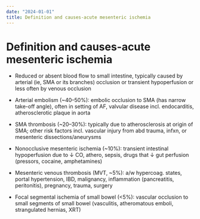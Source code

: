 ```yaml
---
date: "2024-01-01"
title: Definition and causes-acute mesenteric ischemia
---
```


# Definition and causes-acute mesenteric ischemia


* Reduced or absent blood flow to small intestine, typically caused by arterial (ie, SMA or its branches) occlusion or transient hypoperfusion or less often by venous occlusion

* Arterial embolism (~40–50%): embolic occlusion to SMA (has narrow take-off angle), often in setting of AF, valvular disease incl. endocarditis, atherosclerotic plaque in aorta

* SMA thrombosis (~20–30%): typically due to atherosclerosis at origin of SMA; other risk factors incl. vascular injury from abd trauma, infxn, or mesenteric dissections/aneurysms

* Nonocclusive mesenteric ischemia (~10%): transient intestinal hypoperfusion due to ↓ CO, athero, sepsis, drugs that ↓ gut perfusion (pressors, cocaine, amphetamines)

* Mesenteric venous thrombosis (MVT, ~5%): a/w hypercoag. states, portal hypertension, IBD, malignancy, inflammation (pancreatitis, peritonitis), pregnancy, trauma, surgery

* Focal segmental ischemia of small bowel (<5%): vascular occlusion to small segments of small bowel (vasculitis, atheromatous emboli, strangulated hernias, XRT)

